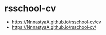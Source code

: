 # rsschool-cv
- https://NnnastyaA.github.io/rsschool-cv/cv
- https://NnnastyaA.github.io/rsschool-cv/

